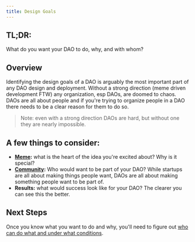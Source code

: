 ```yaml
---
title: Design Goals
---
```


## TL;DR: 

What do you want your DAO to do, why, and with whom? 

## Overview

Identifying the design goals of a DAO is arguably the most important part of any DAO design and deployment. Without a strong direction (meme driven development FTW) any organization, esp DAOs, are doomed to chaos. DAOs are all about people and if you're trying to organize people in a DAO there needs to be a clear reason for them to do so. 

> Note: even with a strong direction DAOs are hard, but without one they are nearly impossible. 

## A few things to consider:
- **[Meme](https://en.wikipedia.org/wiki/Meme):** what is the heart of the idea you're excited about? Why is it special? 
- **[Community](https://www.pet3rpan.net/blog/why-do-people-care):** Who would want to be part of your DAO? While startups are all about making things people want, DAOs are all about making something people want to be part of.
- **Results:** what would success look like for your DAO? The clearer you can see this the better. 

## Next Steps 

Once you know what you want to do and why, you'll need to figure out [who can do what and under what conditions](roles-methods-states.md).